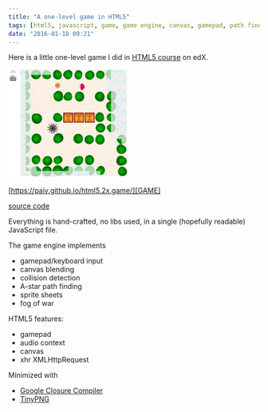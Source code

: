 ```yaml
---
title: "A one-level game in HTML5"
tags: [html5, javascript, game, game engine, canvas, gamepad, path finding, html]
date: "2016-01-18 09:21"
---
```


Here is a little one-level game I did in [HTML5 course][COURSE] on edX.

[<img src="https://github.com/paiv/html5.2x.game/raw/master/img/screenshot.png" width="240" />][GAME]

[https://paiv.github.io/html5.2x.game/][GAME]

[source code][SOURCE]

Everything is hand-crafted, no libs used, in a single (hopefully readable) JavaScript file.

The game engine implements

* gamepad/keyboard input
* canvas blending
* collision detection
* A-star path finding
* sprite sheets
* fog of war

HTML5 features:

* gamepad
* audio context
* canvas
* xhr XMLHttpRequest

Minimized with

* [Google Closure Compiler][GOOCC]
* [TinyPNG][PANDA]


[COURSE]: https://courses.edx.org/courses/course-v1:W3Cx+HTML5.2x+4T2015/info "W3Cx: HTML5.2x HTML5 Part 2: Advanced Techniques for Designing HTML5 Apps"
[GAME]: https://paiv.github.io/html5.2x.game/
[SOURCE]: https://github.com/paiv/html5.2x.game
[GOOCC]: https://developers.google.com/closure/compiler/
[PANDA]: https://tinypng.com/
